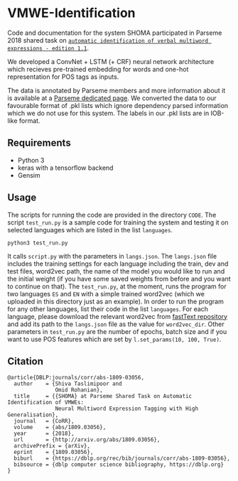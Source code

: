 # VMWE-Identification

Code and documentation for the system SHOMA participated in Parseme 2018 shared task on [`automatic identification of verbal multiword expressions - edition 1.1`](http://multiword.sourceforge.net/PHITE.php?sitesig=CONF&page=CONF_04_LAW-MWE-CxG_2018___lb__COLING__rb__&subpage=CONF_40_Shared_Task).

We developed a ConvNet + LSTM (+ CRF) neural network architecture which recieves pre-trained embedding for words and one-hot representation for POS tags as inputs.

The data is annotated by Parseme members and more information about it is available at a [Parseme dedicated page](http://parsemefr.lif.univ-mrs.fr/parseme-st-guidelines/1.1/). We converted the data to our favourable format of .pkl lists which ignore dependency parsed information which we do not use for this system. The labels in our .pkl lists are in IOB-like format.

## Requirements

* Python 3
* keras with a tensorflow backend
* Gensim


## Usage
The scripts for running the code are provided in the directory `CODE`. The script `test_run.py` is a sample code for training the system and testing it on selected languages which are listed in the list `languages`. 

`python3 test_run.py`

It calls `script.py` with the parameters in `langs.json`. The `langs.json` file includes the training settings for each language including the train, dev and test files, word2vec path, the name of the model you would like to run and the initial weight (if you have some saved weights from before and you want to continue on that).
The `test_run.py`, at the moment, runs the program for two languages `ES` and `EN` with a simple trained word2vec (which we uploaded in this directory just as an example). 
In order to run the program for any other languages, list their code in the list `languages`. 
For each language, please download the relevant word2vec from [fastText repository](https://github.com/facebookresearch/fastText/blob/master/pretrained-vectors.md) and add its path to the `langs.json` file as the value for `word2vec_dir`. 
Other parameters in `test_run.py` are the number of epochs, batch size and if you want to use POS features which are set by `l.set_params(10, 100, True)`. 

## Citation

    @article{DBLP:journals/corr/abs-1809-03056,
      author    = {Shiva Taslimipoor and
                   Omid Rohanian},
      title     = {{SHOMA} at Parseme Shared Task on Automatic Identification of VMWEs:
                   Neural Multiword Expression Tagging with High Generalisation},
      journal   = {CoRR},
      volume    = {abs/1809.03056},
      year      = {2018},
      url       = {http://arxiv.org/abs/1809.03056},
      archivePrefix = {arXiv},
      eprint    = {1809.03056},
      biburl    = {https://dblp.org/rec/bib/journals/corr/abs-1809-03056},
      bibsource = {dblp computer science bibliography, https://dblp.org}
    }


